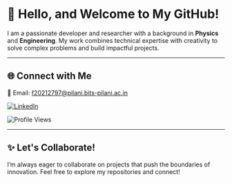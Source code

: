 # 👋 Hello, and Welcome to My GitHub!

I am a passionate developer and researcher with a background in **Physics** and **Engineering**. My work combines technical expertise with creativity to solve complex problems and build impactful projects.

---


## 🌐 Connect with Me

📧 Email: f20212797@pilani.bits-pilani.ac.in

[![LinkedIn](https://img.shields.io/badge/LinkedIn-%230077B5.svg?&style=flat-square&logo=linkedin&logoColor=white)](https://www.linkedin.com/in/priyanshu-singh-64178622a)  

![Profile Views](https://komarev.com/ghpvc/?username=Priyanshushekhar10&style=flat-square&color=blue)


---

## ✨ Let's Collaborate!

I’m always eager to collaborate on projects that push the boundaries of innovation. Feel free to explore my repositories and connect!
